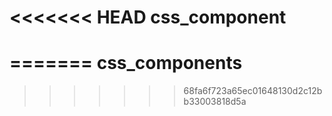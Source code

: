 <<<<<<< HEAD
css_component
=============
=======
css_components
==============
>>>>>>> 68fa6f723a65ec01648130d2c12bb33003818d5a
